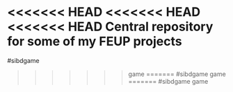 <<<<<<< HEAD
<<<<<<< HEAD
<<<<<<< HEAD
Central repository for some of my FEUP projects
=======
#sibdgame
>>>>>>> game
=======
#sibdgame
>>>>>>> game
=======
#sibdgame
>>>>>>> game
